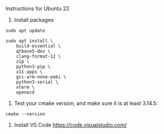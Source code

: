 Instructions for Ubuntu 22

1. Install packages
```
sudo apt update

sudo apt install \
    build-essential \
    qtbase5-dev \
    clang-format-12 \
    zip \
    python3-pip \
    x11-apps \
    gcc-arm-none-eabi \
    python3-serial \
    xterm \
    openocd
```


1. Test your cmake version, and make sure it is at least 3.14.5:

```
cmake --version
```

1. Install VS Code <https://code.visualstudio.com/>



